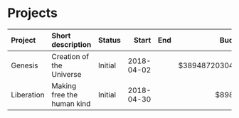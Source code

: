 # Projects
| Project | Short description | Status | Start | End | Budget | Archived
|:-|:-|:-|-:|-:|-:|:-:
| Genesis | Creation of the Universe | Initial | 2018-04-02 | | $38948720304.00 | 
| Liberation | Making free the human kind | Initial | 2018-04-30 | | $898.02 |
